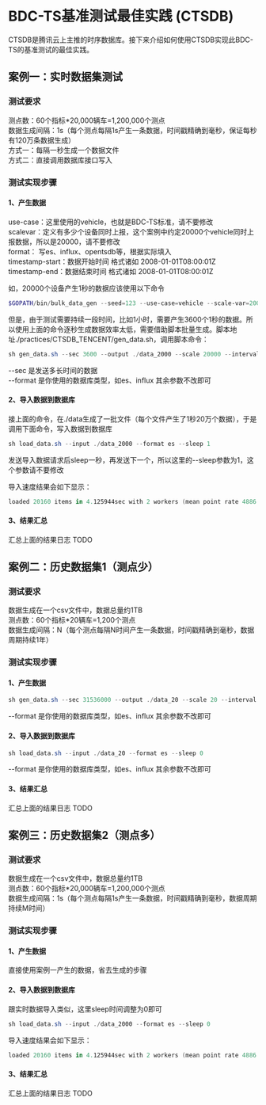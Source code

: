 # BDC-TS基准测试最佳实践 (CTSDB)
CTSDB是腾讯云上主推的时序数据库。接下来介绍如何使用CTSDB实现此BDC-TS的基准测试的最佳实践。

## 案例一：实时数据集测试

### 测试要求
测点数：60个指标*20,000辆车=1,200,000个测点  
数据生成间隔：1s（每个测点每隔1s产生一条数据，时间戳精确到毫秒，保证每秒有120万条数据生成）   
方式一：每隔一秒生成一个数据文件  
方式二：直接调用数据库接口写入 

### 测试实现步骤
#### 1、产生数据
use-case：这里使用的vehicle，也就是BDC-TS标准，请不要修改  
scalevar：定义有多少个设备同时上报，这个案例中约定20000个vehicle同时上报数据，所以是20000，请不要修改  
format： 写es、influx、opentsdb等，根据实际填入  
timestamp-start：数据开始时间 格式诸如 2008-01-01T08:00:01Z  
timestamp-end：数据结束时间 格式诸如 2008-01-01T08:00:01Z  
  
如，20000个设备产生1秒的数据应该使用以下命令  
```powershell
$GOPATH/bin/bulk_data_gen --seed=123 --use-case=vehicle --scale-var=20000 --format=es-bulk --timestamp-start=2008-01-01T08:00:00Z --timestamp-end=2008-01-01T08:00:01Z | gzip > es_bulk_records_usecase_vehicle__scalevar_20000_seed_123.gz
```  
  
但是，由于测试需要持续一段时间，比如1小时，需要产生3600个1秒的数据。所以使用上面的命令逐秒生成数据效率太低，需要借助脚本批量生成。脚本地址./practices/CTSDB_TENCENT/gen_data.sh，调用脚本命令：
```powershell
sh gen_data.sh --sec 3600 --output ./data_2000 --scale 20000 --interval 1 --format es
```
--sec 是发送多长时间的数据  
--format 是你使用的数据库类型，如es、influx
其余参数不改即可

#### 2、导入数据到数据库
接上面的命令，在./data生成了一批文件（每个文件产生了1秒20万个数据），于是调用下面命令，写入数据到数据库
```powershell
sh load_data.sh --input ./data_2000 --format es --sleep 1
```
发送导入数据请求后sleep一秒，再发送下一个，所以这里的--sleep参数为1，这个参数请不要修改  

导入速度结果会如下显示：
```powershell
loaded 20160 items in 4.125944sec with 2 workers (mean point rate 4886.153966 items/sec, mean value rate 298055.391939/s, 9.34MB/sec from stdin)
```

#### 3、结果汇总
汇总上面的结果日志 TODO

  
  
## 案例二：历史数据集1（测点少）
### 测试要求
数据生成在一个csv文件中，数据总量约1TB  
测点数：60个指标*20辆车=1,200个测点  
数据生成间隔：N（每个测点每隔N时间产生一条数据，时间戳精确到毫秒，数据周期持续1年）
### 测试实现步骤
#### 1、产生数据
```powershell
sh gen_data.sh --sec 31536000 --output ./data_20 --scale 20 --interval 86400 --format es
``` 
--format 是你使用的数据库类型，如es、influx
其余参数不改即可
#### 2、导入数据到数据库
```powershell
sh load_data.sh --input ./data_20 --format es --sleep 0
```
--format 是你使用的数据库类型，如es、influx
其余参数不改即可
#### 3、结果汇总
汇总上面的结果日志 TODO
  
  
## 案例三：历史数据集2（测点多）
### 测试要求
数据生成在一个csv文件中，数据总量约1TB  
测点数：60个指标*20,000辆车=1,200,000个测点  
数据生成间隔：1s（每个测点每隔1s产生一条数据，时间戳精确到毫秒，数据周期持续M时间）
### 测试实现步骤
#### 1、产生数据
直接使用案例一产生的数据，省去生成的步骤
#### 2、导入数据到数据库
跟实时数据导入类似，这里sleep时间调整为0即可
```powershell
sh load_data.sh --input ./data_2000 --format es --sleep 0
```
导入速度结果会如下显示：
```powershell
loaded 20160 items in 4.125944sec with 2 workers (mean point rate 4886.153966 items/sec, mean value rate 298055.391939/s, 9.34MB/sec from stdin)
```
#### 3、结果汇总
汇总上面的结果日志 TODO